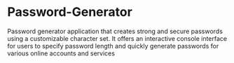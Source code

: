 # Password-Generator
Password generator application that creates strong and secure passwords using a customizable character set. It offers an interactive console interface for users to specify password length and quickly generate passwords for various online accounts and services
